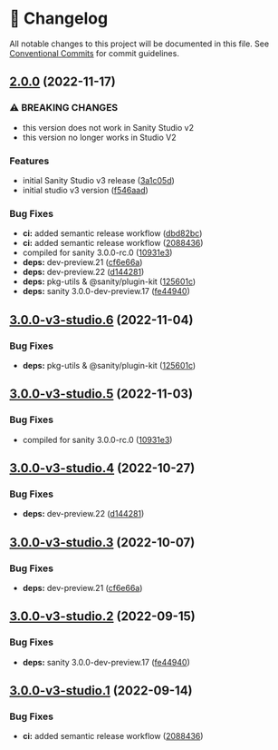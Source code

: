 <!-- markdownlint-disable --><!-- textlint-disable -->

# 📓 Changelog

All notable changes to this project will be documented in this file. See
[Conventional Commits](https://conventionalcommits.org) for commit guidelines.

## [2.0.0](https://github.com/sanity-io/example-dashboard-widget-cats/compare/v1.0.0...v2.0.0) (2022-11-17)

### ⚠ BREAKING CHANGES

- this version does not work in Sanity Studio v2
- this version no longer works in Studio V2

### Features

- initial Sanity Studio v3 release ([3a1c05d](https://github.com/sanity-io/example-dashboard-widget-cats/commit/3a1c05d6ca772296425748f2d2bb289d947333b9))
- initial studio v3 version ([f546aad](https://github.com/sanity-io/example-dashboard-widget-cats/commit/f546aadd1d8ba0e58f7c2c354092767a8b18f1f7))

### Bug Fixes

- **ci:** added semantic release workflow ([dbd82bc](https://github.com/sanity-io/example-dashboard-widget-cats/commit/dbd82bc88b9af90f565577e0d3c76f6bc152e410))
- **ci:** added semantic release workflow ([2088436](https://github.com/sanity-io/example-dashboard-widget-cats/commit/2088436dadd9106d11b789c59ab0cc48e9fcb182))
- compiled for sanity 3.0.0-rc.0 ([10931e3](https://github.com/sanity-io/example-dashboard-widget-cats/commit/10931e3880c801f58f129c1f581fdacaf070fd3d))
- **deps:** dev-preview.21 ([cf6e66a](https://github.com/sanity-io/example-dashboard-widget-cats/commit/cf6e66aa6b76a426eb9b600a504957335e17736a))
- **deps:** dev-preview.22 ([d144281](https://github.com/sanity-io/example-dashboard-widget-cats/commit/d14428114942586ceca4a73f1ef2b23620c8d4cd))
- **deps:** pkg-utils & @sanity/plugin-kit ([125601c](https://github.com/sanity-io/example-dashboard-widget-cats/commit/125601cdf3875c1db26c212e29bc6b59f3514538))
- **deps:** sanity 3.0.0-dev-preview.17 ([fe44940](https://github.com/sanity-io/example-dashboard-widget-cats/commit/fe4494099c757ffab9cf3fa856643ee71aa6956a))

## [3.0.0-v3-studio.6](https://github.com/sanity-io/example-dashboard-widget-cats/compare/v3.0.0-v3-studio.5...v3.0.0-v3-studio.6) (2022-11-04)

### Bug Fixes

- **deps:** pkg-utils & @sanity/plugin-kit ([125601c](https://github.com/sanity-io/example-dashboard-widget-cats/commit/125601cdf3875c1db26c212e29bc6b59f3514538))

## [3.0.0-v3-studio.5](https://github.com/sanity-io/example-dashboard-widget-cats/compare/v3.0.0-v3-studio.4...v3.0.0-v3-studio.5) (2022-11-03)

### Bug Fixes

- compiled for sanity 3.0.0-rc.0 ([10931e3](https://github.com/sanity-io/example-dashboard-widget-cats/commit/10931e3880c801f58f129c1f581fdacaf070fd3d))

## [3.0.0-v3-studio.4](https://github.com/sanity-io/example-dashboard-widget-cats/compare/v3.0.0-v3-studio.3...v3.0.0-v3-studio.4) (2022-10-27)

### Bug Fixes

- **deps:** dev-preview.22 ([d144281](https://github.com/sanity-io/example-dashboard-widget-cats/commit/d14428114942586ceca4a73f1ef2b23620c8d4cd))

## [3.0.0-v3-studio.3](https://github.com/sanity-io/example-dashboard-widget-cats/compare/v3.0.0-v3-studio.2...v3.0.0-v3-studio.3) (2022-10-07)

### Bug Fixes

- **deps:** dev-preview.21 ([cf6e66a](https://github.com/sanity-io/example-dashboard-widget-cats/commit/cf6e66aa6b76a426eb9b600a504957335e17736a))

## [3.0.0-v3-studio.2](https://github.com/sanity-io/example-dashboard-widget-cats/compare/v3.0.0-v3-studio.1...v3.0.0-v3-studio.2) (2022-09-15)

### Bug Fixes

- **deps:** sanity 3.0.0-dev-preview.17 ([fe44940](https://github.com/sanity-io/example-dashboard-widget-cats/commit/fe4494099c757ffab9cf3fa856643ee71aa6956a))

## [3.0.0-v3-studio.1](https://github.com/sanity-io/example-dashboard-widget-cats/compare/v3.0.0-v3-studio.0...v3.0.0-v3-studio.1) (2022-09-14)

### Bug Fixes

- **ci:** added semantic release workflow ([2088436](https://github.com/sanity-io/example-dashboard-widget-cats/commit/2088436dadd9106d11b789c59ab0cc48e9fcb182))
